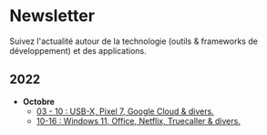 # Newsletter
Suivez l'actualité autour de la technologie (outils & frameworks de développement) et des applications.

## 2022

 - **Octobre**
	 - [03 - 10 : USB-X, Pixel 7, Google Cloud & divers.](https://github.com/bienvenuelisis/newsletter/blob/main/10-22_october2022/03-10.md)
	 - [10-16 : Windows 11, Office, Netflix, Truecaller & divers.](https://github.com/bienvenuelisis/newsletter/blob/main/10-22_october2022/10-16.md)
